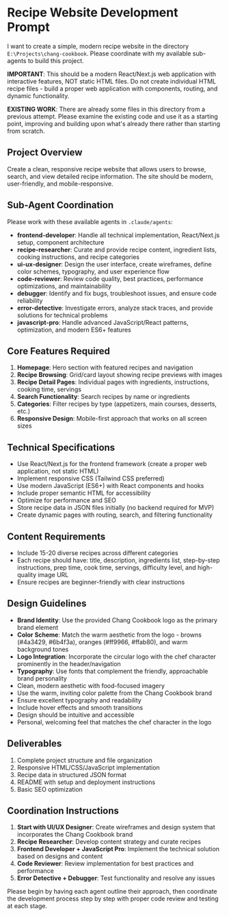 # Recipe Website Development Prompt

I want to create a simple, modern recipe website in the directory `E:\Projects\chang-cookbook`. Please coordinate with my available sub-agents to build this project.

**IMPORTANT**: This should be a modern React/Next.js web application with interactive features, NOT static HTML files. Do not create individual HTML recipe files - build a proper web application with components, routing, and dynamic functionality.

**EXISTING WORK**: There are already some files in this directory from a previous attempt. Please examine the existing code and use it as a starting point, improving and building upon what's already there rather than starting from scratch.

## Project Overview
Create a clean, responsive recipe website that allows users to browse, search, and view detailed recipe information. The site should be modern, user-friendly, and mobile-responsive.

## Sub-Agent Coordination
Please work with these available agents in `.claude/agents`:
- **frontend-developer**: Handle all technical implementation, React/Next.js setup, component architecture
- **recipe-researcher**: Curate and provide recipe content, ingredient lists, cooking instructions, and recipe categories
- **ui-ux-designer**: Design the user interface, create wireframes, define color schemes, typography, and user experience flow
- **code-reviewer**: Review code quality, best practices, performance optimizations, and maintainability
- **debugger**: Identify and fix bugs, troubleshoot issues, and ensure code reliability
- **error-detective**: Investigate errors, analyze stack traces, and provide solutions for technical problems
- **javascript-pro**: Handle advanced JavaScript/React patterns, optimization, and modern ES6+ features

## Core Features Required
1. **Homepage**: Hero section with featured recipes and navigation
2. **Recipe Browsing**: Grid/card layout showing recipe previews with images
3. **Recipe Detail Pages**: Individual pages with ingredients, instructions, cooking time, servings
4. **Search Functionality**: Search recipes by name or ingredients
5. **Categories**: Filter recipes by type (appetizers, main courses, desserts, etc.)
6. **Responsive Design**: Mobile-first approach that works on all screen sizes

## Technical Specifications
- Use React/Next.js for the frontend framework (create a proper web application, not static HTML)
- Implement responsive CSS (Tailwind CSS preferred)
- Use modern JavaScript (ES6+) with React components and hooks
- Include proper semantic HTML for accessibility
- Optimize for performance and SEO
- Store recipe data in JSON files initially (no backend required for MVP)
- Create dynamic pages with routing, search, and filtering functionality

## Content Requirements
- Include 15-20 diverse recipes across different categories
- Each recipe should have: title, description, ingredients list, step-by-step instructions, prep time, cook time, servings, difficulty level, and high-quality image URL
- Ensure recipes are beginner-friendly with clear instructions

## Design Guidelines
- **Brand Identity**: Use the provided Chang Cookbook logo as the primary brand element
- **Color Scheme**: Match the warm aesthetic from the logo - browns (#4a3429, #6b4f3a), oranges (#ff9966, #ffab80), and warm background tones
- **Logo Integration**: Incorporate the circular logo with the chef character prominently in the header/navigation
- **Typography**: Use fonts that complement the friendly, approachable brand personality
- Clean, modern aesthetic with food-focused imagery
- Use the warm, inviting color palette from the Chang Cookbook brand
- Ensure excellent typography and readability
- Include hover effects and smooth transitions
- Design should be intuitive and accessible
- Personal, welcoming feel that matches the chef character in the logo

## Deliverables
1. Complete project structure and file organization
2. Responsive HTML/CSS/JavaScript implementation
3. Recipe data in structured JSON format
4. README with setup and deployment instructions
5. Basic SEO optimization

## Coordination Instructions
1. **Start with UI/UX Designer**: Create wireframes and design system that incorporates the Chang Cookbook brand
2. **Recipe Researcher**: Develop content strategy and curate recipes
3. **Frontend Developer + JavaScript Pro**: Implement the technical solution based on designs and content
4. **Code Reviewer**: Review implementation for best practices and performance
5. **Error Detective + Debugger**: Test functionality and resolve any issues

Please begin by having each agent outline their approach, then coordinate the development process step by step with proper code review and testing at each stage.